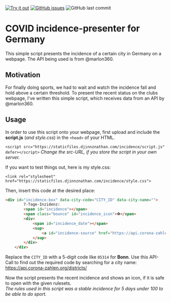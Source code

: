 [![Try it out](https://img.shields.io/badge/Try%20it-online-blue)](https://staticfiles.djinnznathan.com/incidence/) [![GitHub issues](https://img.shields.io/github/issues/DJinnzNathan/incidence-presenter)](https://github.com/DJinnzNathan/incidence-presenter/issues) ![GitHub last commit](https://img.shields.io/github/last-commit/DJinnzNathan/incidence-presenter)

# COVID incidence-presenter for Germany
This simple script presents the incidence of a certain city in Germany on a webpage. The API being used is from @marlon360.

## Motivation  
For finally doing sports, we had to wait and watch the incidence fall and hold above a certain threshold. 
To present the recent status on the clubs webpage, I've written this simple script, which receives data from an API by @marlon360. 

## Usage  
In order to use this script onto your webpage, first upload and include the **script.js** (*and style.css*) in the `<head>` of your HTML.

`<script src="https://staticfiles.djinnznathan.com/incidence/script.js" defer></script>` *Change the src-URL, if you store the script in your own server.*

If you want to test things out, here is my style.css: 

`<link rel="stylesheet" href="https://staticfiles.djinnznathan.com/incidence/style.css">`

Then, insert this code at the desired place:

```HTML
<div id="incidence-box" data-city-code="CITY_ID" data-city-name="">
        7-Tage-Inzidenz:
        <span id="incidence"></span>
        <span class="bounce" id="incidence_icon">⚽</span>
        <div>
            <span id="incidence_date"></span>
            <sup>
                <a id="incidence-source" href="https://api.corona-zahlen.org/">&#8505;</a>
            </sup>
        </div>
    </div>
```

Replace the `CITY_ID` with a 5-digit code like `05314` for **Bonn**. Use this API-Call to find out the required code by searching for a city name: https://api.corona-zahlen.org/districts/

Now the script presents the recent incidence and shows an icon, if it is safe to open with the given rulesets.  
*The rules used in this script was a stable incidence for 5 days under 100 to be able to do sport.* 
